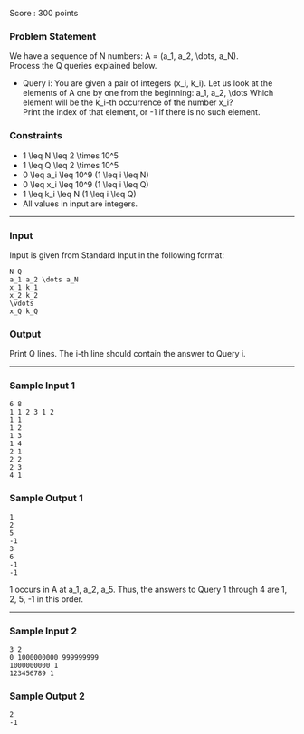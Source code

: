 Score : 300 points

### Problem Statement

We have a sequence of N numbers: A = (a\_1, a\_2, \dots, a\_N).  
Process the Q queries explained below.

* Query i: You are given a pair of integers (x\_i, k\_i). Let us look at the elements of A one by one from the beginning: a\_1, a\_2, \dots Which element will be the k\_i-th occurrence of the number x\_i?  
  Print the index of that element, or -1 if there is no such element.

### Constraints

* 1 \leq N \leq 2 \times 10^5
* 1 \leq Q \leq 2 \times 10^5
* 0 \leq a\_i \leq 10^9 (1 \leq i \leq N)
* 0 \leq x\_i \leq 10^9 (1 \leq i \leq Q)
* 1 \leq k\_i \leq N (1 \leq i \leq Q)
* All values in input are integers.

---

### Input

Input is given from Standard Input in the following format:

```
N Q
a_1 a_2 \dots a_N
x_1 k_1
x_2 k_2
\vdots
x_Q k_Q
```

### Output

Print Q lines. The i-th line should contain the answer to Query i.

---

### Sample Input 1

```
6 8
1 1 2 3 1 2
1 1
1 2
1 3
1 4
2 1
2 2
2 3
4 1
```

### Sample Output 1

```
1
2
5
-1
3
6
-1
-1
```

1 occurs in A at a\_1, a\_2, a\_5. Thus, the answers to Query 1 through 4 are 1, 2, 5, -1 in this order.

---

### Sample Input 2

```
3 2
0 1000000000 999999999
1000000000 1
123456789 1
```

### Sample Output 2

```
2
-1
```